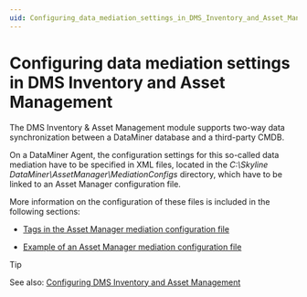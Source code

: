 ```yaml
---
uid: Configuring_data_mediation_settings_in_DMS_Inventory_and_Asset_Management
---
```


# Configuring data mediation settings in DMS Inventory and Asset Management

The DMS Inventory & Asset Management module supports two-way data synchronization between a DataMiner database and a third-party CMDB.

On a DataMiner Agent, the configuration settings for this so-called data mediation have to be specified in XML files, located in the *C:\\Skyline DataMiner\\AssetManager\\MediationConfigs* directory, which have to be linked to an Asset Manager configuration file.

More information on the configuration of these files is included in the following sections:

- [Tags in the Asset Manager mediation configuration file](xref:Tags_in_the_Asset_Manager_mediation_configuration_file)

- [Example of an Asset Manager mediation configuration file](xref:Example_of_an_Asset_Manager_mediation_configuration_file)

> [!TIP]
> See also:
> [Configuring DMS Inventory and Asset Management](xref:Configuring_DMS_Inventory_and_Asset_Management)
